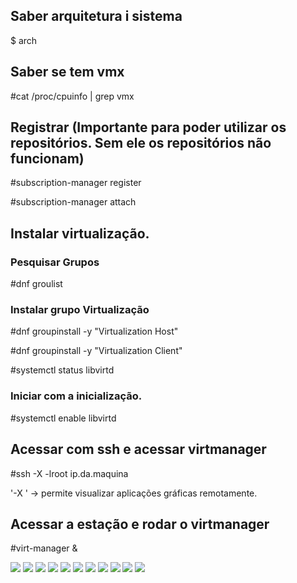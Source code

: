 
## Saber arquitetura i sistema
$ arch

## Saber se tem vmx

#cat /proc/cpuinfo | grep vmx

## Registrar (Importante para poder utilizar os repositórios. Sem ele os repositórios não funcionam)

#subscription-manager register

#subscription-manager attach

## Instalar virtualização.

### Pesquisar Grupos

#dnf groulist

### Instalar grupo Virtualização
#dnf groupinstall -y "Virtualization Host"

#dnf groupinstall -y "Virtualization Client"

#systemctl status libvirtd

### Iniciar com a inicialização.

#systemctl enable libvirtd

## Acessar com ssh e acessar virtmanager

#ssh -X -lroot ip.da.maquina
 
 '-X ' -> permite visualizar aplicações gráficas remotamente.


## Acessar a estação e rodar o virtmanager 

#virt-manager &

<img src="virt-manager1.png">
<img src="virt-manager2.png">
<img src="virt-manager3.png">
<img src="virt-manager4.png">
<img src="virt-manager5.png">
<img src="virt-manager6.png">
<img src="virt-manager7.png">
<img src="virt-manager8.png">
<img src="virt-manager9.png">
<img src="virt-manager10.png">
<img src="virt-manager11.png">
